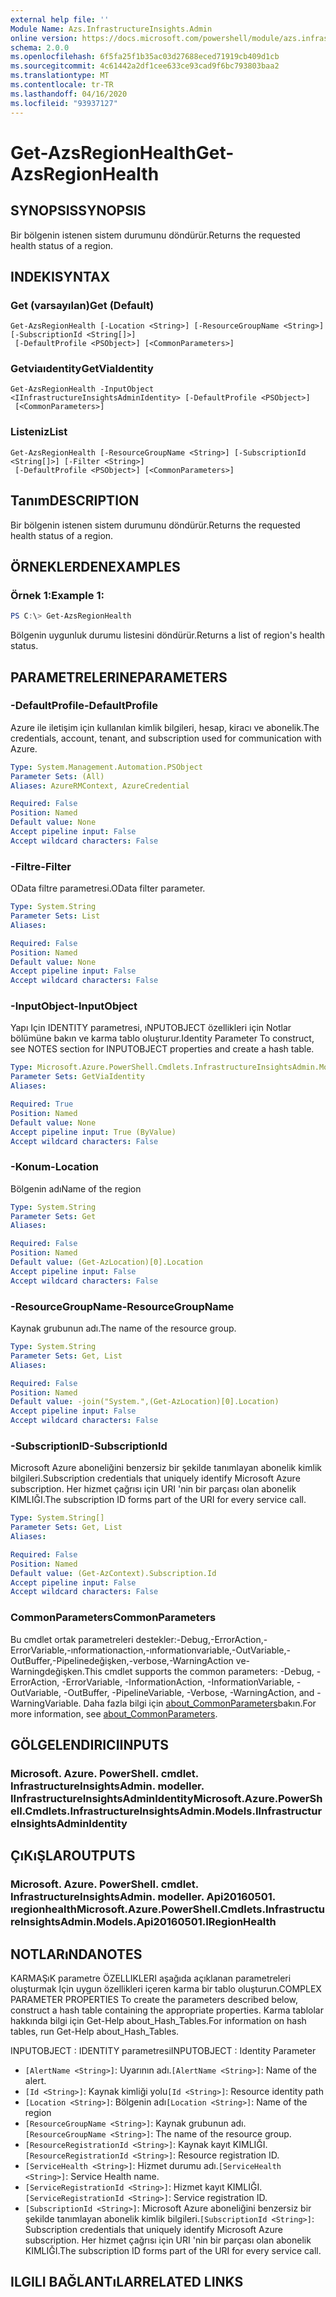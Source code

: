 ```yaml
---
external help file: ''
Module Name: Azs.InfrastructureInsights.Admin
online version: https://docs.microsoft.com/powershell/module/azs.infrastructureinsights.admin/get-azsregionhealth
schema: 2.0.0
ms.openlocfilehash: 6f5fa25f1b35ac03d27688eced71919cb409d1cb
ms.sourcegitcommit: 4c61442a2df1cee633ce93cad9f6bc793803baa2
ms.translationtype: MT
ms.contentlocale: tr-TR
ms.lasthandoff: 04/16/2020
ms.locfileid: "93937127"
---
```

# <span data-ttu-id="ff245-101">Get-AzsRegionHealth</span><span class="sxs-lookup"><span data-stu-id="ff245-101">Get-AzsRegionHealth</span></span>

## <span data-ttu-id="ff245-102">SYNOPSIS</span><span class="sxs-lookup"><span data-stu-id="ff245-102">SYNOPSIS</span></span>
<span data-ttu-id="ff245-103">Bir bölgenin istenen sistem durumunu döndürür.</span><span class="sxs-lookup"><span data-stu-id="ff245-103">Returns the requested health status of a region.</span></span>

## <span data-ttu-id="ff245-104">INDEKI</span><span class="sxs-lookup"><span data-stu-id="ff245-104">SYNTAX</span></span>

### <span data-ttu-id="ff245-105">Get (varsayılan)</span><span class="sxs-lookup"><span data-stu-id="ff245-105">Get (Default)</span></span>
```
Get-AzsRegionHealth [-Location <String>] [-ResourceGroupName <String>] [-SubscriptionId <String[]>]
 [-DefaultProfile <PSObject>] [<CommonParameters>]
```

### <span data-ttu-id="ff245-106">Getviaıdentity</span><span class="sxs-lookup"><span data-stu-id="ff245-106">GetViaIdentity</span></span>
```
Get-AzsRegionHealth -InputObject <IInfrastructureInsightsAdminIdentity> [-DefaultProfile <PSObject>]
 [<CommonParameters>]
```

### <span data-ttu-id="ff245-107">Listeniz</span><span class="sxs-lookup"><span data-stu-id="ff245-107">List</span></span>
```
Get-AzsRegionHealth [-ResourceGroupName <String>] [-SubscriptionId <String[]>] [-Filter <String>]
 [-DefaultProfile <PSObject>] [<CommonParameters>]
```

## <span data-ttu-id="ff245-108">Tanım</span><span class="sxs-lookup"><span data-stu-id="ff245-108">DESCRIPTION</span></span>
<span data-ttu-id="ff245-109">Bir bölgenin istenen sistem durumunu döndürür.</span><span class="sxs-lookup"><span data-stu-id="ff245-109">Returns the requested health status of a region.</span></span>

## <span data-ttu-id="ff245-110">ÖRNEKLERDEN</span><span class="sxs-lookup"><span data-stu-id="ff245-110">EXAMPLES</span></span>

### <span data-ttu-id="ff245-111">Örnek 1:</span><span class="sxs-lookup"><span data-stu-id="ff245-111">Example 1:</span></span>
```powershell
PS C:\> Get-AzsRegionHealth
```

<span data-ttu-id="ff245-112">Bölgenin uygunluk durumu listesini döndürür.</span><span class="sxs-lookup"><span data-stu-id="ff245-112">Returns a list of region's health status.</span></span>

## <span data-ttu-id="ff245-113">PARAMETRELERINE</span><span class="sxs-lookup"><span data-stu-id="ff245-113">PARAMETERS</span></span>

### <span data-ttu-id="ff245-114">-DefaultProfile</span><span class="sxs-lookup"><span data-stu-id="ff245-114">-DefaultProfile</span></span>
<span data-ttu-id="ff245-115">Azure ile iletişim için kullanılan kimlik bilgileri, hesap, kiracı ve abonelik.</span><span class="sxs-lookup"><span data-stu-id="ff245-115">The credentials, account, tenant, and subscription used for communication with Azure.</span></span>

```yaml
Type: System.Management.Automation.PSObject
Parameter Sets: (All)
Aliases: AzureRMContext, AzureCredential

Required: False
Position: Named
Default value: None
Accept pipeline input: False
Accept wildcard characters: False

```

### <span data-ttu-id="ff245-116">-Filtre</span><span class="sxs-lookup"><span data-stu-id="ff245-116">-Filter</span></span>
<span data-ttu-id="ff245-117">OData filtre parametresi.</span><span class="sxs-lookup"><span data-stu-id="ff245-117">OData filter parameter.</span></span>

```yaml
Type: System.String
Parameter Sets: List
Aliases:

Required: False
Position: Named
Default value: None
Accept pipeline input: False
Accept wildcard characters: False

```

### <span data-ttu-id="ff245-118">-InputObject</span><span class="sxs-lookup"><span data-stu-id="ff245-118">-InputObject</span></span>
<span data-ttu-id="ff245-119">Yapı Için IDENTITY parametresi, ıNPUTOBJECT özellikleri için Notlar bölümüne bakın ve karma tablo oluşturur.</span><span class="sxs-lookup"><span data-stu-id="ff245-119">Identity Parameter To construct, see NOTES section for INPUTOBJECT properties and create a hash table.</span></span>

```yaml
Type: Microsoft.Azure.PowerShell.Cmdlets.InfrastructureInsightsAdmin.Models.IInfrastructureInsightsAdminIdentity
Parameter Sets: GetViaIdentity
Aliases:

Required: True
Position: Named
Default value: None
Accept pipeline input: True (ByValue)
Accept wildcard characters: False

```

### <span data-ttu-id="ff245-120">-Konum</span><span class="sxs-lookup"><span data-stu-id="ff245-120">-Location</span></span>
<span data-ttu-id="ff245-121">Bölgenin adı</span><span class="sxs-lookup"><span data-stu-id="ff245-121">Name of the region</span></span>

```yaml
Type: System.String
Parameter Sets: Get
Aliases:

Required: False
Position: Named
Default value: (Get-AzLocation)[0].Location
Accept pipeline input: False
Accept wildcard characters: False

```

### <span data-ttu-id="ff245-122">-ResourceGroupName</span><span class="sxs-lookup"><span data-stu-id="ff245-122">-ResourceGroupName</span></span>
<span data-ttu-id="ff245-123">Kaynak grubunun adı.</span><span class="sxs-lookup"><span data-stu-id="ff245-123">The name of the resource group.</span></span>

```yaml
Type: System.String
Parameter Sets: Get, List
Aliases:

Required: False
Position: Named
Default value: -join("System.",(Get-AzLocation)[0].Location)
Accept pipeline input: False
Accept wildcard characters: False

```

### <span data-ttu-id="ff245-124">-SubscriptionID</span><span class="sxs-lookup"><span data-stu-id="ff245-124">-SubscriptionId</span></span>
<span data-ttu-id="ff245-125">Microsoft Azure aboneliğini benzersiz bir şekilde tanımlayan abonelik kimlik bilgileri.</span><span class="sxs-lookup"><span data-stu-id="ff245-125">Subscription credentials that uniquely identify Microsoft Azure subscription.</span></span>
<span data-ttu-id="ff245-126">Her hizmet çağrısı için URI 'nin bir parçası olan abonelik KIMLIĞI.</span><span class="sxs-lookup"><span data-stu-id="ff245-126">The subscription ID forms part of the URI for every service call.</span></span>

```yaml
Type: System.String[]
Parameter Sets: Get, List
Aliases:

Required: False
Position: Named
Default value: (Get-AzContext).Subscription.Id
Accept pipeline input: False
Accept wildcard characters: False

```

### <span data-ttu-id="ff245-127">CommonParameters</span><span class="sxs-lookup"><span data-stu-id="ff245-127">CommonParameters</span></span>
<span data-ttu-id="ff245-128">Bu cmdlet ortak parametreleri destekler:-Debug,-ErrorAction,-ErrorVariable,-ınformationaction,-ınformationvariable,-OutVariable,-OutBuffer,-Pipelinedeğişken,-verbose,-WarningAction ve-Warningdeğişken.</span><span class="sxs-lookup"><span data-stu-id="ff245-128">This cmdlet supports the common parameters: -Debug, -ErrorAction, -ErrorVariable, -InformationAction, -InformationVariable, -OutVariable, -OutBuffer, -PipelineVariable, -Verbose, -WarningAction, and -WarningVariable.</span></span> <span data-ttu-id="ff245-129">Daha fazla bilgi için [about_CommonParameters](http://go.microsoft.com/fwlink/?LinkID=113216)bakın.</span><span class="sxs-lookup"><span data-stu-id="ff245-129">For more information, see [about_CommonParameters](http://go.microsoft.com/fwlink/?LinkID=113216).</span></span>

## <span data-ttu-id="ff245-130">GÖLGELENDIRICI</span><span class="sxs-lookup"><span data-stu-id="ff245-130">INPUTS</span></span>

### <span data-ttu-id="ff245-131">Microsoft. Azure. PowerShell. cmdlet. InfrastructureInsightsAdmin. modeller. IInfrastructureInsightsAdminIdentity</span><span class="sxs-lookup"><span data-stu-id="ff245-131">Microsoft.Azure.PowerShell.Cmdlets.InfrastructureInsightsAdmin.Models.IInfrastructureInsightsAdminIdentity</span></span>

## <span data-ttu-id="ff245-132">ÇıKıŞLAR</span><span class="sxs-lookup"><span data-stu-id="ff245-132">OUTPUTS</span></span>

### <span data-ttu-id="ff245-133">Microsoft. Azure. PowerShell. cmdlet. InfrastructureInsightsAdmin. modeller. Api20160501. ıregionhealth</span><span class="sxs-lookup"><span data-stu-id="ff245-133">Microsoft.Azure.PowerShell.Cmdlets.InfrastructureInsightsAdmin.Models.Api20160501.IRegionHealth</span></span>



## <span data-ttu-id="ff245-134">NOTLARıNDA</span><span class="sxs-lookup"><span data-stu-id="ff245-134">NOTES</span></span>

<span data-ttu-id="ff245-135">KARMAŞıK parametre ÖZELLIKLERI aşağıda açıklanan parametreleri oluşturmak Için uygun özellikleri içeren karma bir tablo oluşturun.</span><span class="sxs-lookup"><span data-stu-id="ff245-135">COMPLEX PARAMETER PROPERTIES To create the parameters described below, construct a hash table containing the appropriate properties.</span></span> <span data-ttu-id="ff245-136">Karma tablolar hakkında bilgi için Get-Help about_Hash_Tables.</span><span class="sxs-lookup"><span data-stu-id="ff245-136">For information on hash tables, run Get-Help about_Hash_Tables.</span></span>

<span data-ttu-id="ff245-137">INPUTOBJECT <IInfrastructureInsightsAdminIdentity> : IDENTITY parametresi</span><span class="sxs-lookup"><span data-stu-id="ff245-137">INPUTOBJECT <IInfrastructureInsightsAdminIdentity>: Identity Parameter</span></span>
  - <span data-ttu-id="ff245-138">`[AlertName <String>]`: Uyarının adı.</span><span class="sxs-lookup"><span data-stu-id="ff245-138">`[AlertName <String>]`: Name of the alert.</span></span>
  - <span data-ttu-id="ff245-139">`[Id <String>]`: Kaynak kimliği yolu</span><span class="sxs-lookup"><span data-stu-id="ff245-139">`[Id <String>]`: Resource identity path</span></span>
  - <span data-ttu-id="ff245-140">`[Location <String>]`: Bölgenin adı</span><span class="sxs-lookup"><span data-stu-id="ff245-140">`[Location <String>]`: Name of the region</span></span>
  - <span data-ttu-id="ff245-141">`[ResourceGroupName <String>]`: Kaynak grubunun adı.</span><span class="sxs-lookup"><span data-stu-id="ff245-141">`[ResourceGroupName <String>]`: The name of the resource group.</span></span>
  - <span data-ttu-id="ff245-142">`[ResourceRegistrationId <String>]`: Kaynak kayıt KIMLIĞI.</span><span class="sxs-lookup"><span data-stu-id="ff245-142">`[ResourceRegistrationId <String>]`: Resource registration ID.</span></span>
  - <span data-ttu-id="ff245-143">`[ServiceHealth <String>]`: Hizmet durumu adı.</span><span class="sxs-lookup"><span data-stu-id="ff245-143">`[ServiceHealth <String>]`: Service Health name.</span></span>
  - <span data-ttu-id="ff245-144">`[ServiceRegistrationId <String>]`: Hizmet kayıt KIMLIĞI.</span><span class="sxs-lookup"><span data-stu-id="ff245-144">`[ServiceRegistrationId <String>]`: Service registration ID.</span></span>
  - <span data-ttu-id="ff245-145">`[SubscriptionId <String>]`: Microsoft Azure aboneliğini benzersiz bir şekilde tanımlayan abonelik kimlik bilgileri.</span><span class="sxs-lookup"><span data-stu-id="ff245-145">`[SubscriptionId <String>]`: Subscription credentials that uniquely identify Microsoft Azure subscription.</span></span> <span data-ttu-id="ff245-146">Her hizmet çağrısı için URI 'nin bir parçası olan abonelik KIMLIĞI.</span><span class="sxs-lookup"><span data-stu-id="ff245-146">The subscription ID forms part of the URI for every service call.</span></span>

## <span data-ttu-id="ff245-147">ILGILI BAĞLANTıLAR</span><span class="sxs-lookup"><span data-stu-id="ff245-147">RELATED LINKS</span></span>

